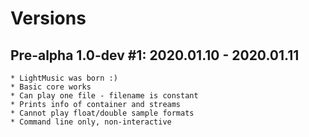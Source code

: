 # Versions

## Pre-alpha 1.0-dev #1: 2020.01.10 - 2020.01.11
    * LightMusic was born :)
    * Basic core works
    * Can play one file - filename is constant
    * Prints info of container and streams
    * Cannot play float/double sample formats
    * Command line only, non-interactive
